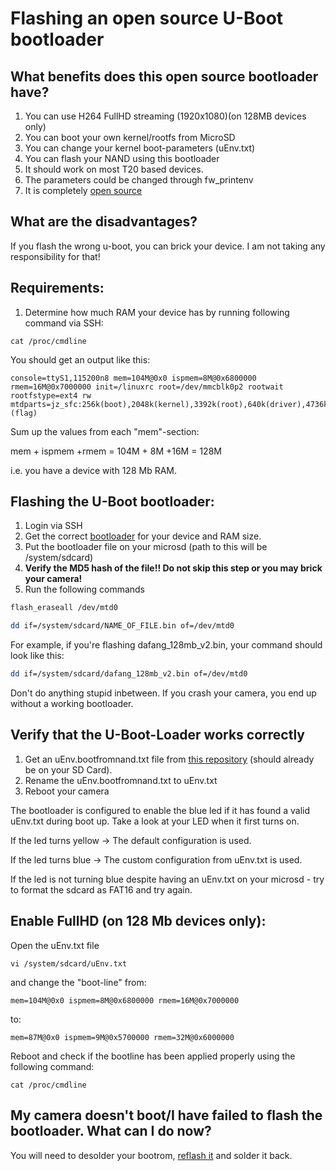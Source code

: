 # Flashing an open source U-Boot bootloader

## What benefits does this open source bootloader have?

1. You can use H264 FullHD streaming (1920x1080)(on 128MB devices only)
2. You can boot your own kernel/rootfs from MicroSD
3. You can change your kernel boot-parameters (uEnv.txt)
4. You can flash your NAND using this bootloader
5. It should work on most T20 based devices.
6. The parameters could be changed through fw_printenv
7. It is completely [open source](https://github.com/Dafang-Hacks/uboot)

## What are the disadvantages?
If you flash the wrong u-boot, you can brick your device. I am not taking any responsibility for that!

## Requirements:

1. Determine how much RAM your device has by running following command via SSH:
```$bash
cat /proc/cmdline 
```

You should get an output like this:

```$bash
console=ttyS1,115200n8 mem=104M@0x0 ispmem=8M@0x6800000 rmem=16M@0x7000000 init=/linuxrc root=/dev/mmcblk0p2 rootwait rootfstype=ext4 rw mtdparts=jz_sfc:256k(boot),2048k(kernel),3392k(root),640k(driver),4736k(appfs),2048k(backupk),640k(backupd),2048k(backupa),256k(config),256k(para),-(flag)
```

Sum up the values from each "mem"-section:

mem + ispmem +rmem = 104M + 8M +16M = 128M

i.e. you have a device with 128 Mb RAM.

## Flashing the U-Boot bootloader:

1. Login via SSH
2. Get the correct [bootloader](https://github.com/Dafang-Hacks/uboot/tree/master/compiled_bootloader) for your device and RAM size.
3. Put the bootloader file on your microsd (path to this will be /system/sdcard)
4. **Verify the MD5 hash of the file!! Do not skip this step or you may brick your camera!**
3. Run the following commands

```bash
flash_eraseall /dev/mtd0
```
```bash
dd if=/system/sdcard/NAME_OF_FILE.bin of=/dev/mtd0
```
For example, if you're flashing dafang_128mb_v2.bin, your command should look like this:

```bash
dd if=/system/sdcard/dafang_128mb_v2.bin of=/dev/mtd0
```

Don't do anything stupid inbetween.
If you crash your camera, you end up without a working bootloader.

## Verify that the U-Boot-Loader works correctly
1. Get an uEnv.bootfromnand.txt file from [this repository](https://github.com/EliasKotlyar/Xiaomi-Dafang-Hacks/blob/master/firmware_mod/uEnv.bootfromnand.txt) (should already be on your SD Card). 
2. Rename the uEnv.bootfromnand.txt to uEnv.txt
3. Reboot your camera

The bootloader is configured to enable the blue led if it has found a valid uEnv.txt during boot up.
Take a look at your LED when it first turns on.

If the led turns yellow -> The default configuration is used.

If the led turns blue -> The custom configuration from uEnv.txt is used.

If the led is not turning blue despite having an uEnv.txt on your microsd - try to format the sdcard as FAT16 and try again.


## Enable FullHD (on 128 Mb devices only):

Open the uEnv.txt file 

```$bash
vi /system/sdcard/uEnv.txt
```
and change the "boot-line" from:

`mem=104M@0x0 ispmem=8M@0x6800000 rmem=16M@0x7000000`

to:

`mem=87M@0x0 ispmem=9M@0x5700000 rmem=32M@0x6000000`

Reboot and check if the bootline has been applied properly using the following command:

```$bash
cat /proc/cmdline
```

## My camera doesn't boot/I have failed to flash the bootloader. What can I do now?
You will need to desolder your bootrom, [reflash it](https://github.com/Dafang-Hacks/spiflasher) and solder it back.
